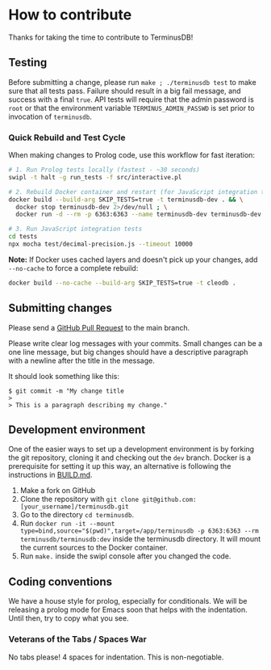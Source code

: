 # How to contribute

Thanks for taking the time to contribute to TerminusDB!

## Testing

Before submitting a change, please run `make ; ./terminusdb test` to make sure
that all tests pass.  Failure should result in a big fail message, and
success with a final `true`. API tests will require that the admin
password is `root` or that the environment variable
`TERMINUS_ADMIN_PASSWD` is set prior to invocation of `terminusdb`.

### Quick Rebuild and Test Cycle

When making changes to Prolog code, use this workflow for fast iteration:

```bash
# 1. Run Prolog tests locally (fastest - ~30 seconds)
swipl -t halt -g run_tests -f src/interactive.pl

# 2. Rebuild Docker container and restart (for JavaScript integration tests)
docker build --build-arg SKIP_TESTS=true -t terminusdb-dev . && \
  docker stop terminusdb-dev 2>/dev/null ; \
  docker run -d --rm -p 6363:6363 --name terminusdb-dev terminusdb-dev

# 3. Run JavaScript integration tests
cd tests
npx mocha test/decimal-precision.js --timeout 10000
```

**Note:** If Docker uses cached layers and doesn't pick up your changes, add `--no-cache` to force a complete rebuild:

```bash
docker build --no-cache --build-arg SKIP_TESTS=true -t cleodb .
```

## Submitting changes

Please send a [GitHub Pull Request](https://github.com/terminusdb/terminusdb/pull/new/main) to the main branch.

Please write clear log messages with your commits. Small changes can be a one line message, 
but big changes should have a descriptive paragraph with a newline after the title in the message.

It should look something like this: 

    $ git commit -m "My change title
    > 
    > This is a paragraph describing my change."

## Development environment

One of the easier ways to set up a development environment is by forking the git repository, cloning it and checking out the `dev` branch.
Docker is a prerequisite for setting it up this way, an alternative is following the instructions in [BUILD.md](BUILD.md).

1. Make a fork on GitHub
2. Clone the repository with `git clone git@github.com:[your_username]/terminusdb.git`
3. Go to the directory `cd terminusdb`.
4. Run `docker run -it --mount type=bind,source="$(pwd)",target=/app/terminusdb -p 6363:6363 --rm  terminusdb/terminusdb:dev`
   inside the terminusdb directory. It will mount the current sources to the Docker container.
5. Run `make.` inside the swipl console after you changed the code.


## Coding conventions

We have a house style for prolog, especially for conditionals. We will be releasing a prolog mode for Emacs soon that 
helps with the indentation. Until then, try to copy what you see.

### Veterans of the Tabs / Spaces War

No tabs please! 4 spaces for indentation. This is non-negotiable.
